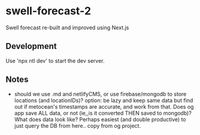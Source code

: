 # swell-forecast-2
 Swell forecast re-built and improved using Next.js

## Development
Use 'npx ntl dev' to start the dev server.

## Notes
- should we use .md and netlifyCMS, or use firebase/mongodb to store locations (and locationIDs)?
    option: be lazy and keep same data but find out if metocean's timestamps are accurate, and work from that.
    Does og app save ALL data, or not (ie,,is it converted THEN saved to mongodb)? What does data look like? Perhaps easiest (and double productive) to just query the DB from here.. copy from og project.

